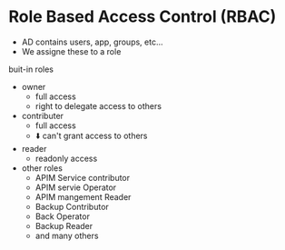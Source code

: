 # Role Based Access Control (RBAC)

* AD contains users, app, groups, etc...
* We assigne these to a role

buit-in roles
* owner
    * full access
    * right to delegate access to others
* contributer
    * full access
    * ⬇️ can't grant access to others
* reader
    * readonly access
* other roles
    * APIM Service contributor
    * APIM servie Operator
    * APIM mangement Reader
    * Backup Contributor
    * Back Operator
    * Backup Reader
    * and many others
